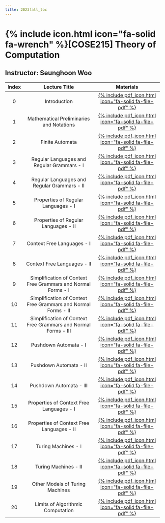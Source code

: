 ```yaml
---
title: 2023fall_toc
---
```


# {% include icon.html icon="fa-solid fa-wrench" %}[COSE215] Theory of Computation

## Instructor: Seunghoon Woo

|Index|Lecture Title|Materials|
|:---:|:---:|:---:|
|0|Introduction|[{% include pdf_icon.html icon="fa-solid fa-file-pdf" %}](/assets/2023fall_toc/lec0.pdf)|
|1|Mathematical Preliminaries and Notations|[{% include pdf_icon.html icon="fa-solid fa-file-pdf" %}](/assets/2023fall_toc/lec1.pdf)|
|2|Finite Automata|[{% include pdf_icon.html icon="fa-solid fa-file-pdf" %}](/assets/2023fall_toc/lec2.pdf)|
|3|Regular Languages and Regular Grammars - I|[{% include pdf_icon.html icon="fa-solid fa-file-pdf" %}](/assets/2023fall_toc/lec3_1.pdf)|
|4|Regular Languages and Regular Grammars - II|[{% include pdf_icon.html icon="fa-solid fa-file-pdf" %}](/assets/2023fall_toc/lec3_2.pdf)|
|5|Properties of Regular Languages - I|[{% include pdf_icon.html icon="fa-solid fa-file-pdf" %}](/assets/2023fall_toc/lec4_1.pdf)|
|6|Properties of Regular Languages - II|[{% include pdf_icon.html icon="fa-solid fa-file-pdf" %}](/assets/2023fall_toc/lec4_2.pdf)|
|7|Context Free Languages - I|[{% include pdf_icon.html icon="fa-solid fa-file-pdf" %}](/assets/2023fall_toc/lec5_1.pdf)|
|8|Context Free Languages - II|[{% include pdf_icon.html icon="fa-solid fa-file-pdf" %}](/assets/2023fall_toc/lec5_2.pdf)|
|9|Simplification of Context Free Grammars and Normal Forms - I|[{% include pdf_icon.html icon="fa-solid fa-file-pdf" %}](/assets/2023fall_toc/lec6_1.pdf)|
|10|Simplification of Context Free Grammars and Normal Forms - II|[{% include pdf_icon.html icon="fa-solid fa-file-pdf" %}](/assets/2023fall_toc/lec6_2.pdf)|
|11|Simplification of Context Free Grammars and Normal Forms - III|[{% include pdf_icon.html icon="fa-solid fa-file-pdf" %}](/assets/2023fall_toc/lec6_3.pdf)|
|12|Pushdown Automata - I|[{% include pdf_icon.html icon="fa-solid fa-file-pdf" %}](/assets/2023fall_toc/lec7_1.pdf)|
|13|Pushdown Automata - II|[{% include pdf_icon.html icon="fa-solid fa-file-pdf" %}](/assets/2023fall_toc/lec7_2.pdf)|
|14|Pushdown Automata - III|[{% include pdf_icon.html icon="fa-solid fa-file-pdf" %}](/assets/2023fall_toc/lec7_3.pdf)|
|15|Properties of Context Free Languages - I|[{% include pdf_icon.html icon="fa-solid fa-file-pdf" %}](/assets/2023fall_toc/lec8_1.pdf)|
|16|Properties of Context Free Languages - II|[{% include pdf_icon.html icon="fa-solid fa-file-pdf" %}](/assets/2023fall_toc/lec8_2.pdf)|
|17|Turing Machines - I|[{% include pdf_icon.html icon="fa-solid fa-file-pdf" %}](/assets/2023fall_toc/lec9_1.pdf)|
|18|Turing Machines - II|[{% include pdf_icon.html icon="fa-solid fa-file-pdf" %}](/assets/2023fall_toc/lec9_2.pdf)|
|19|Other Models of Turing Machines|[{% include pdf_icon.html icon="fa-solid fa-file-pdf" %}](/assets/2023fall_toc/lec10.pdf)|
|20|Limits of Algorithmic Computation|[{% include pdf_icon.html icon="fa-solid fa-file-pdf" %}](/assets/2023fall_toc/lec11.pdf)|

